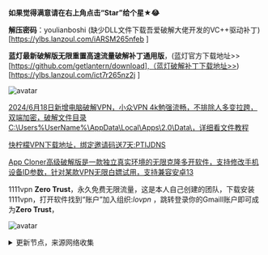 **如果觉得满意请在右上角点击“Star”给个星★😂**

**解压密码**：youlianboshi    (缺少DLL文件下载吾爱破解大佬开发的VC++驱动补丁)[https://ylbs.lanzoul.com/iARSM265nfeb
]

**蓝灯最新破解版无限重置高速流量破解补丁通用版**，(蓝灯官方下载地址>>[https://github.com/getlantern/download],（蓝灯破解补丁下载地址>>)[https://ylbs.lanzoul.com/ict7r265nz2j
]

![avatar](https://telegra.ph/%E8%93%9D%E7%81%AF%E7%A0%B4%E8%A7%A3%E8%A1%A5%E4%B8%81%E6%97%A0%E9%99%90%E9%87%8D%E7%BD%AE%E9%AB%98%E9%80%9F%E6%B5%81%E9%87%8F-08-01)

[2024/6月18日新增电脑破解VPN，小众VPN 4k勉强流畅，不排除人多变拉跨，双端加密，破解文件目录C:\Users\%UserName%\AppData\Local\Apps\2.0\Data\，详细看文件教程](https://ylbs.lanzoul.com/iTWBF225hcsh)

[快柠檬VPN下载地址，绑定邀请码送7天:PTIJDNS ](https://flm12.com)

[App Cloner高级破解版是一款独立真实环境的无限克隆多开软件，支持修改手机设备ID参数，针对某款VPN无限白嫖试用，支持兼容安卓13](https://ylbs.lanzoul.com/in1AH1s4fhmd)

1111vpn **Zero Trust**，永久免费无限流量，这是本人自己创建的团队，下载安装1111vpn，打开软件找到“账户”加入组织:_lovpn_ ，跳转登录你的Gmaill账户即可成为**Zero Trust**，

![avatar](https://telegra.ph/file/8d3184b149c40175bd3b0.jpg)

<details><summary>更新节点，来源网络收集</summary>
<p>

#### 点击一下即可全部复制
